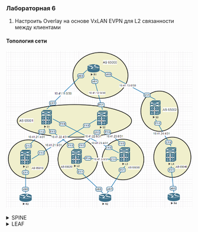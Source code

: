 ### Лабораторная 6
1. Настроить Overlay на основе VxLAN EVPN для L2 связанности между клиентами

#### Топология сети
![](overlay-evpn.PNG)

<details>
  <summary>SPINE</summary>
<pre><code>
feature nv overlay
nv overlay evpn

<h5>router bgp 65001</h5>
  address-family ipv4 unicast
    network 10.41.1.1/32
    network 10.41.11.0/30
    network 10.41.21.4/31
    network 10.41.22.4/31
    network 10.41.23.4/31
  template peer LEAF
    update-source loopback0
    address-family l2vpn evpn
      send-community
      send-community extended
      route-reflector-client
  neighbor 10.41.11.1
    remote-as 65000
    address-family ipv4 unicast
  neighbor 10.41.21.4
    inherit peer LEAF
    remote-as 65010
    address-family ipv4 unicast
  neighbor 10.41.22.4
    inherit peer LEAF
    remote-as 65020
    address-family ipv4 unicast
  neighbor 10.41.23.4
    inherit peer LEAF
    remote-as 65030
    address-family ipv4 unicast
</code></pre></details>

<details>
  <summary>LEAF</summary>
<pre><code>
feature nv overlay
nv overlay evpn
feature interface-vlan
feature vn-segment-vlan-based

#### int Lo1
ip address 1.1.1.1/32

#### interface nve1
  no shutdown
  host-reachability protocol bgp
  source-interface loopback1
  member vni 10010
   ingress-replication protocol bgp

#### evpn 
 vni 10010 l2
 rd auto
 route-target both auto

#### vl 10
 vn-segment 10010

#### router bgp 650N
address-family ipv4 unicast
    network 1.1.1.1/32
    network 10.41.0.1/32
    network 10.41.21.4/31
    network 10.41.21.6/31
template peer SPINE
    update-source loopback0
    address-family l2vpn evpn
      send-community
      send-community extended
  neighbor 10.41.21.5
    inherit peer SPINE
    remote-as 65001
    address-family ipv4 unicast
  neighbor 10.41.21.7
    inherit peer SPINE
    remote-as 65001
    address-family ipv4 unicast
    
#### int e1/1
switchport 
switchport mode trunk
</code></pre></details>
